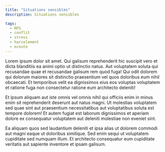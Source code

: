 ```yaml
---
title: "Situations sensibles"
description: Situations sensibles

tags:
  - RPS
  - conflit
  - stress
  - harcelement
  - ecoute
---
```


Lorem ipsum dolor sit amet. Qui galisum reprehenderit hic suscipit vero et dicta blanditiis ea animi optio ut distinctio natus. Aut voluptatem soluta qui recusandae quae et recusandae galisum rem quod fuga! Qui odit dolorem qui dolorum maiores sit distinctio praesentium vel quos doloribus eum nihil obcaecati. Et temporibus velit ea dignissimos eius eos voluptas voluptatem et ratione fuga non consectetur ratione eum architecto deleniti!

Et ipsum aliquam aut iste omnis vel omnis nihil qui officiis enim in minus enim sit reprehenderit deserunt aut natus magni. Ut molestias voluptatem sed quae sint aut praesentium necessitatibus aut voluptatibus soluta est tempore dolorem! Et autem fugiat est laborum dignissimos et aperiam dolore ex consequatur voluptatem aut deleniti molestiae non eveniet sint.

Ea aliquam quos sed laudantium deleniti et ipsa alias ut dolorem commodi aut magni eaque ut doloribus similique. Sed enim sequi ut voluptatem cupiditate sed numquam illum. Et architecto consequatur eum cupiditate veritatis aut sapiente inventore et ipsam galisum.
